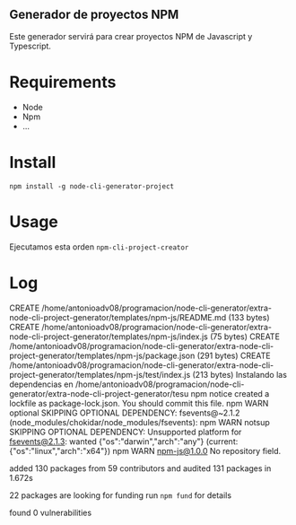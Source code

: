 ## Generador de proyectos NPM

Este generador servirá para crear proyectos NPM de Javascript y Typescript.

# Requirements

- Node
- Npm
- ...

# Install

`npm install -g node-cli-generator-project`

# Usage

Ejecutamos esta orden
`npm-cli-project-creator`

# Log

CREATE /home/antonioadv08/programacion/node-cli-generator/extra-node-cli-project-generator/templates/npm-js/README.md (133 bytes)
CREATE /home/antonioadv08/programacion/node-cli-generator/extra-node-cli-project-generator/templates/npm-js/index.js (75 bytes)
CREATE /home/antonioadv08/programacion/node-cli-generator/extra-node-cli-project-generator/templates/npm-js/package.json (291 bytes)
CREATE /home/antonioadv08/programacion/node-cli-generator/extra-node-cli-project-generator/templates/npm-js/test/index.js (213 bytes)
Instalando las dependencias en /home/antonioadv08/programacion/node-cli-generator/extra-node-cli-project-generator/tesu
npm notice created a lockfile as package-lock.json. You should commit this file.
npm WARN optional SKIPPING OPTIONAL DEPENDENCY: fsevents@~2.1.2 (node_modules/chokidar/node_modules/fsevents):
npm WARN notsup SKIPPING OPTIONAL DEPENDENCY: Unsupported platform for fsevents@2.1.3: wanted {"os":"darwin","arch":"any"} (current: {"os":"linux","arch":"x64"})
npm WARN npm-js@1.0.0 No repository field.

added 130 packages from 59 contributors and audited 131 packages in 1.672s

22 packages are looking for funding
run `npm fund` for details

found 0 vulnerabilities
